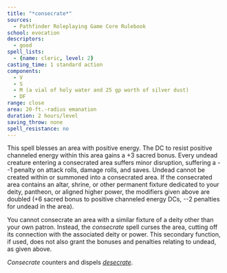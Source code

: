 ```yaml
---
title: "*consecrate*"
sources:
  - Pathfinder Roleplaying Game Core Rulebook
school: evocation
descriptors:
  - good
spell_lists:
  - {name: cleric, level: 2}
casting_time: 1 standard action
components:
  - V
  - S
  - M (a vial of holy water and 25 gp worth of silver dust)
  - DF
range: close
area: 20-ft.-radius emanation
duration: 2 hours/level
saving_throw: none
spell_resistance: no
---
```


This spell blesses an area with positive energy. The DC to resist positive channeled energy within this area gains a +3 sacred bonus. Every undead creature entering a consecrated area suffers minor disruption, suffering a --1 penalty on attack rolls, damage rolls, and saves. Undead cannot be created within or summoned into a consecrated area. If the consecrated area contains an
altar, shrine, or other permanent fixture dedicated to your deity, pantheon, or aligned higher power, the modifiers given above are doubled (+6 sacred bonus to positive channeled energy DCs, --2 penalties for undead in the area).

You cannot consecrate an area with a similar fixture of a deity other than your own patron. Instead, the *consecrate* spell curses the area, cutting off its connection with the associated deity or power. This secondary function, if used, does not also grant the bonuses and penalties relating to undead, as given above.

*Consecrate* counters and dispels [*desecrate*](/spells/desecrate/).

